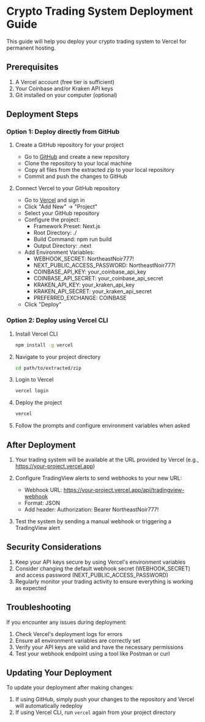 # Crypto Trading System Deployment Guide

This guide will help you deploy your crypto trading system to Vercel for permanent hosting.

## Prerequisites

1. A Vercel account (free tier is sufficient)
2. Your Coinbase and/or Kraken API keys
3. Git installed on your computer (optional)

## Deployment Steps

### Option 1: Deploy directly from GitHub

1. Create a GitHub repository for your project
   - Go to [GitHub](https://github.com) and create a new repository
   - Clone the repository to your local machine
   - Copy all files from the extracted zip to your local repository
   - Commit and push the changes to GitHub

2. Connect Vercel to your GitHub repository
   - Go to [Vercel](https://vercel.com) and sign in
   - Click "Add New" → "Project"
   - Select your GitHub repository
   - Configure the project:
     - Framework Preset: Next.js
     - Root Directory: ./
     - Build Command: npm run build
     - Output Directory: .next
   - Add Environment Variables:
     - WEBHOOK_SECRET: NortheastNoir777!
     - NEXT_PUBLIC_ACCESS_PASSWORD: NortheastNoir777!
     - COINBASE_API_KEY: your_coinbase_api_key
     - COINBASE_API_SECRET: your_coinbase_api_secret
     - KRAKEN_API_KEY: your_kraken_api_key
     - KRAKEN_API_SECRET: your_kraken_api_secret
     - PREFERRED_EXCHANGE: COINBASE
   - Click "Deploy"

### Option 2: Deploy using Vercel CLI

1. Install Vercel CLI
   ```bash
   npm install -g vercel
   ```

2. Navigate to your project directory
   ```bash
   cd path/to/extracted/zip
   ```

3. Login to Vercel
   ```bash
   vercel login
   ```

4. Deploy the project
   ```bash
   vercel
   ```

5. Follow the prompts and configure environment variables when asked

## After Deployment

1. Your trading system will be available at the URL provided by Vercel (e.g., https://your-project.vercel.app)

2. Configure TradingView alerts to send webhooks to your new URL:
   - Webhook URL: https://your-project.vercel.app/api/tradingview-webhook
   - Format: JSON
   - Add header: Authorization: Bearer NortheastNoir777!

3. Test the system by sending a manual webhook or triggering a TradingView alert

## Security Considerations

1. Keep your API keys secure by using Vercel's environment variables
2. Consider changing the default webhook secret (WEBHOOK_SECRET) and access password (NEXT_PUBLIC_ACCESS_PASSWORD)
3. Regularly monitor your trading activity to ensure everything is working as expected

## Troubleshooting

If you encounter any issues during deployment:

1. Check Vercel's deployment logs for errors
2. Ensure all environment variables are correctly set
3. Verify your API keys are valid and have the necessary permissions
4. Test your webhook endpoint using a tool like Postman or curl

## Updating Your Deployment

To update your deployment after making changes:

1. If using GitHub, simply push your changes to the repository and Vercel will automatically redeploy
2. If using Vercel CLI, run `vercel` again from your project directory
